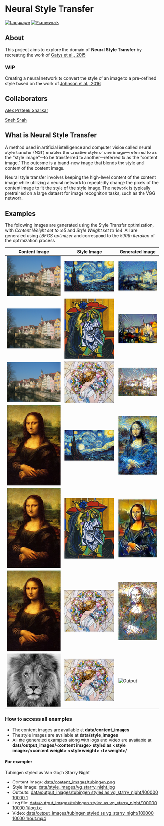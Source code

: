 # Neural Style Transfer

[![Language](https://img.shields.io/badge/language-python-blue)](https://www.python.org/)
[![Framework](https://img.shields.io/badge/framework-PyTorch-red)](https://pytorch.org/)

## About

This project aims to explore the domain of **Neural Style Transfer** by recreating the work of [Gatys et al., 2015](https://arxiv.org/abs/1508.06576)

### WIP

Creating a neural network to convert the style of an image to a pre-defined style based on the work of [Johnson et al., 2016](https://arxiv.org/abs/1603.08155)

## Collaborators

[Alex Prateek Shankar](https://github.com/alex-ele-xela)

[Sneh Shah](https://github.com/sneh2909)

## What is Neural Style Transfer

A method used in artificial intelligence and computer vision called neural style transfer (NST) enables the creative style of one image—referred to as the "style image"—to be transferred to another—referred to as the "content image." The outcome is a brand-new image that blends the style and content of the content image.

Neural style transfer involves keeping the high-level content of the content image while utilizing a neural network to repeatedly change the pixels of the content image to fit the style of the style image. The network is typically pretrained on a large dataset for image recognition tasks, such as the VGG network.

## Examples

The following images are generated using the Style Transfer optimization, with *Content Weight set to 1e5* and *Style Weight set to 1e4*. All are generated using *LBFGS optimizer* and correspond to the *500th iteration* of the optimization process

Content Image | Style Image | Generated Image
---|---|---
![tubingen](./data/content_images/tubingen.png "Tubingen")|![Starry Night](./data/style_images/vg_starry_night.jpg "Van Gogh Starry Night")|![Output](./data/output_images/tubingen%20styled%20as%20vg_starry_night/100000%2010000%201/0500.png "Tubingen styled as Starry Night")
![tubingen](./data/content_images/tubingen.png "Tubingen")|![Weeping Woman](./data/style_images/picasso_weeping_woman.jpg "Weeping Woman")|![Output](./data/output_images/tubingen%20styled%20as%20picasso_weeping_woman/100000%2010000%201/0500.png "Tubingen styled as Weeping Woman")
![tubingen](./data/content_images/tubingen.png "Tubingen")|![Mosaic](./data/style_images/mosaic.jpg "Mosaic")|![Output](./data/output_images/tubingen%20styled%20as%20mosaic/100000%2010000%201/0500.png "Tubingen styled as Mosaic")
![Mona Lisa](./data/content_images/mona_lisa.jpeg "Mona Lisa")|![Starry Night](./data/style_images/vg_starry_night.jpg "Van Gogh Starry Night")|![Output](./data/output_images/mona_lisa%20styled%20as%20vg_starry_night/100000%2010000%201/0500.png "Mona Lisa styled as Starry Night")
![Mona Lisa](./data/content_images/mona_lisa.jpeg "Mona Lisa")|![Weeping Woman](./data/style_images/picasso_weeping_woman.jpg "Weeping Woman")|![Output](./data/output_images/mona_lisa%20styled%20as%20picasso_weeping_woman/100000%2010000%201/0500.png "Mona Lisa styled as Weeping Woman")
![Mona Lisa](./data/content_images/mona_lisa.jpeg "Mona Lisa")|![Mosaic](./data/style_images/mosaic.jpg "Mosaic")|![Output](./data/output_images/mona_lisa%20styled%20as%20mosaic/100000%2010000%201/0500.png "Mona Lisa styled as Mosaic")
![Lion](./data/content_images/lion.jpg "Lion")|![Mosaic](./data/style_images/mosaic.jpg "Mosaic")|![Output](./data/output_images/lion%20styled%20as%20mosaic/100000%2010000%201/0500.png "Lion styled as Mosaic")

### How to access all examples

- The content images are available at **data/content_images**
- The style images are available at **data/style_images**
- All the generated examples along with logs and video are available at **data/output_images/\<content image> styled as \<style image>/\<content weight> \<style weight> \<tv weight>/**

#### For example:
Tubingen styled as Van Gogh Starry Night
- Content Image: [data/content_images/tubingen.png](./data/content_images/tubingen.png)
- Style Image: [data/style_images/vg_starry_night.jpg](./data/style_images/vg_starry_night.jpg)
- Outputs: [data/output_images/tubingen styled as vg_starry_night/100000 10000 1](./data/output_images/tubingen%20styled%20as%20vg_starry_night/100000%2010000%201)
- Log file: [data/output_images/tubingen styled as vg_starry_night/100000 10000 1/log.txt](./data/output_images/tubingen%20styled%20as%20vg_starry_night/100000%2010000%201/log.txt)
- Video: [data/output_images/tubingen styled as vg_starry_night/100000 10000 1/out.mp4](./data/output_images/tubingen%20styled%20as%20vg_starry_night/100000%2010000%201/out.mp4)